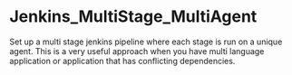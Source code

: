 # Jenkins_MultiStage_MultiAgent
Set up a multi stage jenkins pipeline where each stage is run on a unique agent. This is a very useful approach when you have multi language application or application that has conflicting dependencies.
